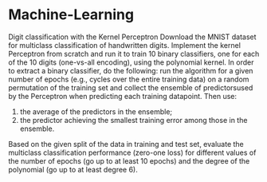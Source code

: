 # Machine-Learning
Digit classification with the Kernel Perceptron
Download the MNIST dataset for multiclass classification of handwritten digits. Implement the kernel Perceptron from scratch and run it to train 10 binary classifiers, one for each of the 10 digits (one-vs-all encoding), using the polynomial kernel. In order to extract a binary classifier, do the following: run the algorithm for a given number of epochs (e.g., cycles over the entire training data) on a random permutation of the training set and collect the ensemble of predictorsused by the Perceptron when predicting each training datapoint. 
Then use:

   1) the average of the predictors in the ensemble;
   2) the predictor achieving the smallest training error among those in the ensemble.

Based on the given split of the data in training and test set, evaluate the multiclass classification performance (zero-one loss) for different values of the number of epochs (go up to at least 10 epochs) and the degree of the polynomial (go up to at least degree 6). 
